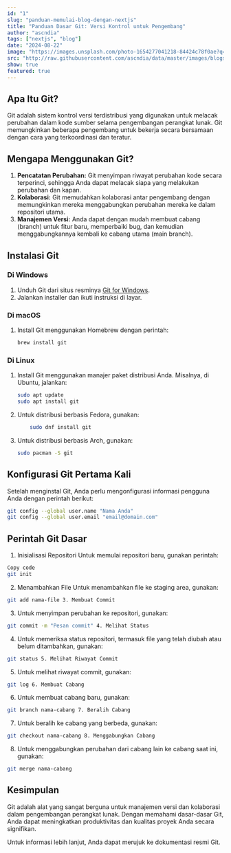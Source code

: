 ```yaml
---
id: "1"
slug: "panduan-memulai-blog-dengan-nextjs"
title: "Panduan Dasar Git: Versi Kontrol untuk Pengembang"
author: "ascndia"
tags: ["nextjs", "blog"]
date: "2024-08-22"
image: "https://images.unsplash.com/photo-1654277041218-84424c78f0ae?q=80&w=2062&auto=format&fit=crop&ixlib=rb-4.0.3&ixid=M3wxMjA3fDB8MHxwaG90by1wYWdlfHx8fGVufDB8fHx8fA%3D%3D"
src: "http://raw.githubusercontent.com/ascndia/data/master/images/blogs/panduan-memulai-blog-dengan-nextjs.md"
show: true
featured: true
---
```


## Apa Itu Git?

Git adalah sistem kontrol versi terdistribusi yang digunakan untuk melacak perubahan dalam kode sumber selama pengembangan perangkat lunak. Git memungkinkan beberapa pengembang untuk bekerja secara bersamaan dengan cara yang terkoordinasi dan teratur.

## Mengapa Menggunakan Git?

1. **Pencatatan Perubahan:** Git menyimpan riwayat perubahan kode secara terperinci, sehingga Anda dapat melacak siapa yang melakukan perubahan dan kapan.
2. **Kolaborasi:** Git memudahkan kolaborasi antar pengembang dengan memungkinkan mereka menggabungkan perubahan mereka ke dalam repositori utama.
3. **Manajemen Versi:** Anda dapat dengan mudah membuat cabang (branch) untuk fitur baru, memperbaiki bug, dan kemudian menggabungkannya kembali ke cabang utama (main branch).

## Instalasi Git

### Di Windows

1. Unduh Git dari situs resminya [Git for Windows](https://gitforwindows.org/).
2. Jalankan installer dan ikuti instruksi di layar.

### Di macOS

1. Install Git menggunakan Homebrew dengan perintah:
   ```bash
   brew install git
   ```

### Di Linux

1. Install Git menggunakan manajer paket distribusi Anda. Misalnya, di Ubuntu, jalankan:
   ```bash
   sudo apt update
   sudo apt install git
   ```
2. Untuk distribusi berbasis Fedora, gunakan:

   ```bash
       sudo dnf install git
   ```

3. Untuk distribusi berbasis Arch, gunakan:
   ```bash
   sudo pacman -S git
   ```

## Konfigurasi Git Pertama Kali

Setelah menginstal Git, Anda perlu mengonfigurasi informasi pengguna Anda dengan perintah berikut:

```bash
git config --global user.name "Nama Anda"
git config --global user.email "email@domain.com"
```

## Perintah Git Dasar

1. Inisialisasi Repositori
   Untuk memulai repositori baru, gunakan perintah:

```bash
Copy code
git init
```

2. Menambahkan File
   Untuk menambahkan file ke staging area, gunakan:

```bash
git add nama-file 3. Membuat Commit
```

3. Untuk menyimpan perubahan ke repositori, gunakan:

```bash
git commit -m "Pesan commit" 4. Melihat Status
```

4. Untuk memeriksa status repositori, termasuk file yang telah diubah atau belum ditambahkan, gunakan:

```bash
git status 5. Melihat Riwayat Commit
```

5. Untuk melihat riwayat commit, gunakan:

```bash
git log 6. Membuat Cabang
```

6. Untuk membuat cabang baru, gunakan:

```bash
git branch nama-cabang 7. Beralih Cabang
```

7. Untuk beralih ke cabang yang berbeda, gunakan:

```bash
git checkout nama-cabang 8. Menggabungkan Cabang
```

8. Untuk menggabungkan perubahan dari cabang lain ke cabang saat ini, gunakan:

```bash
git merge nama-cabang
```

## Kesimpulan

Git adalah alat yang sangat berguna untuk manajemen versi dan kolaborasi dalam pengembangan perangkat lunak. Dengan memahami dasar-dasar Git, Anda dapat meningkatkan produktivitas dan kualitas proyek Anda secara signifikan.

Untuk informasi lebih lanjut, Anda dapat merujuk ke dokumentasi resmi Git.

